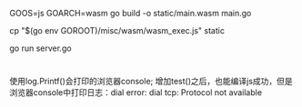 GOOS=js GOARCH=wasm go build -o static/main.wasm main.go

cp "$(go env GOROOT)/misc/wasm/wasm_exec.js" static

go run server.go

# 
使用log.Printf()会打印的浏览器console;
增加test()之后，也能编译js成功，但是浏览器console中打印日志：dial error: dial tcp: Protocol not available
